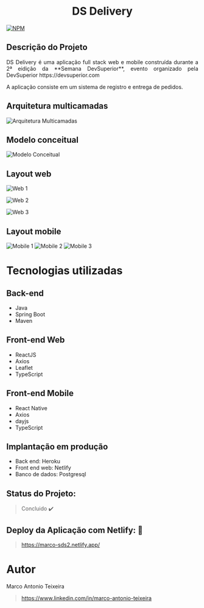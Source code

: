 
<h1 align="center">
DS Delivery
</h1>

[![NPM](https://img.shields.io/npm/l/react)](https://github.com/MarcoAntonioTeixeira/dsdeliver-sds2/blob/main/LICENSE) 


## Descrição do Projeto


<p align="justify"> DS Delivery é uma aplicação full stack web e mobile construída durante a 2ª eidição da  **Semana DevSuperior**, evento organizado pela DevSuperior https://devsuperior.com </p>

A aplicação consiste em um sistema de registro e entrega de pedidos.



## Arquitetura multicamadas
![Arquitetura Multicamadas](https://github.com/MarcoAntonioTeixeira/assets/blob/main/sd2/camadas.png)


## Modelo conceitual
![Modelo Conceitual](https://github.com/MarcoAntonioTeixeira/assets/blob/main/sd2/modelo-conceitual.png)



## Layout web
![Web 1](https://github.com/MarcoAntonioTeixeira/assets/blob/main/sd2/web1.png)

![Web 2](https://github.com/MarcoAntonioTeixeira/assets/blob/main/sd2/web2.png)

![Web 3](https://github.com/MarcoAntonioTeixeira/assets/blob/main/sd2/web3.png)

## Layout mobile
![Mobile 1](https://github.com/MarcoAntonioTeixeira/assets/blob/main/sd2/mobile1.png) ![Mobile 2](https://github.com/MarcoAntonioTeixeira/assets/blob/main/sd2/mobile2.png) 
![Mobile 3](https://github.com/MarcoAntonioTeixeira/assets/blob/main/sd2/mobile3.png)

# Tecnologias utilizadas
## Back-end
* Java
* Spring Boot
* Maven

## Front-end Web

-  ReactJS
-  Axios
-  Leaflet
-  TypeScript


## Front-end Mobile

-  React Native
-  Axios
-  dayjs
-  TypeScript

## Implantação em produção
- Back end: Heroku
- Front end web: Netlify
- Banco de dados: Postgresql


## Status do Projeto: 

> Concluido :heavy_check_mark:


## Deploy da Aplicação com Netlify: :dash:

> https://marco-sds2.netlify.app/


# Autor

 Marco Antonio Teixeira

> https://www.linkedin.com/in/marco-antonio-teixeira

